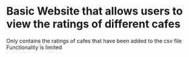 # Basic Website that allows users to view the ratings of different cafes

Only contains the ratings of cafes that have been added to the csv file
Functionality is limited 

